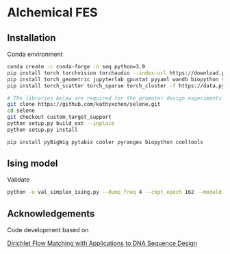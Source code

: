 # Alchemical FES

## Installation
Conda environment
```bash
conda create -c conda-forge -n seq python=3.9
pip install torch torchvision torchaudio --index-url https://download.pytorch.org/whl/cu113
pip install torch_geometric jupyterlab gpustat pyyaml wandb biopython spyrmsd einops biopandas plotly seaborn prody tqdm lightning imageio tmtools "fair-esm[esmfold]" e3nn
pip install torch_scatter torch_sparse torch_cluster -f https://data.pyg.org/whl/torch-2.1.0+cu113.htm

# The libraries below are required for the promoter design experiments
git clone https://github.com/kathyxchen/selene.git
cd selene
git checkout custom_target_support
python setup.py build_ext --inplace
python setup.py install

pip install pyBigWig pytabix cooler pyranges biopython cooltools
```
## Ising model
Validate
```bash
python -u val_simplex_ising.py --dump_freq 4 --ckpt_epoch 162 --modeldir_type clsfreeG/Eloss/guidanceM/test2-mixTdata --workdir_descriptor T2.0_Int80Amax10 --uncond_model_ckpt logs-dir-ising/latt6x6T3.2/kernel3x3_timeembed_symmetrized/eloss_uncond/addmseloss/model-epoch=109-train_loss=3.79.ckpt --clsfree_guidance --probability_tilt --clsfree_guidance_dataset --validation_temperature 2.0
```
## Acknowledgements
Code development based on

[Dirichlet Flow Matching with Applications to DNA Sequence Design](https://github.com/HannesStark/dirichlet-flow-matching)
